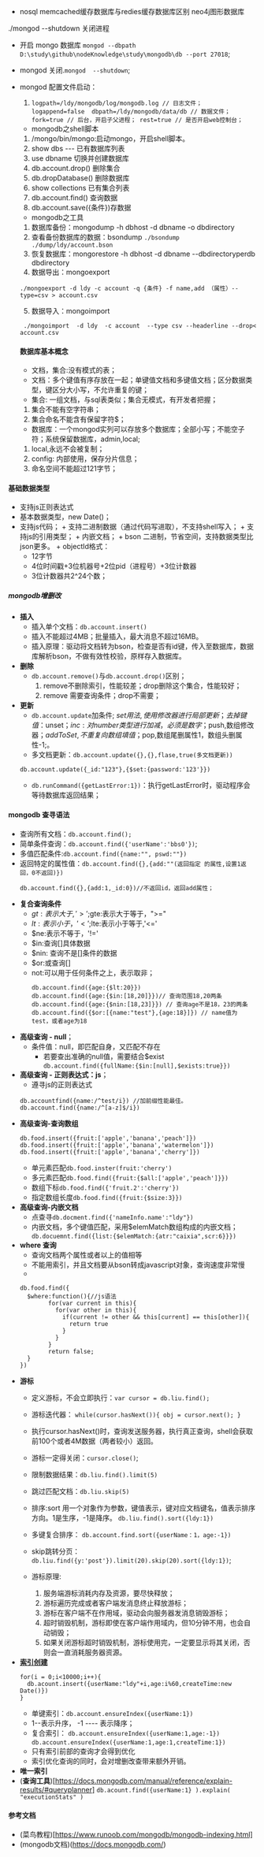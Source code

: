 - nosql
memcached缓存数据库与redies缓存数据库区别
neo4j图形数据库

./mongod  --shutdown 关闭进程
 - 开启 mongo 数据库
  `mongod --dbpath D:\study\github\nodeKnowledge\study\mongodb\db --port 27018`;
- mongod 关闭.`mongod  --shutdown`;
- mongod 配置文件启动：
  1. `logpath=/ldy/mongodb/log/mongodb.log // 日志文件；
        logappend=false 
        dbpath=/ldy/mongodb/data/db // 数据文件；
        fork=true // 后台，开启子父进程；
        rest=true // 是否开启web控制台； 
        `
  -  mongodb之shell脚本
   1. /mongo/bin/mongo:启动mongo，开启shell脚本。
   2. show dbs --- 已有数据库列表
   3. use dbname 切换并创建数据库
   4. db.account.drop() 删除集合
   5. db.dropDatabase() 删除数据库
   6. show collections  已有集合列表
   7. db.account.find() 查询数据
   8. db.account.save({条件})存数据
   - mongodb之工具
   1. 数据库备份：mongodump   -h  dbhost  -d dbname  -o dbdirectory
   2. 查看备份数据库的数据：bsondump 
   `./bsondump  ./dump/ldy/account.bson`
   3. 恢复数据库：mongorestore -h dbhost -d dbname --dbdirectoryperdb  dbdirectory
   4. 数据导出：mongoexport  
   ```
   ./mongoexport -d ldy -c account -q {条件} -f name,add （属性）--type=csv > account.csv
   ```
   5. 数据导入：mongoimport
   ```
    ./mongoimport  -d ldy  -c account  --type csv --headerline --drop< account.csv
   ```

   #### 数据库基本概念
   - 文档，集合:没有模式的表；
   - 文档：多个键值有序存放在一起；单键值文档和多键值文档；区分数据类型，键区分大小写，不允许重复的键；
   -  集合: 一组文档，与sql表类似；集合无模式，有开发者把握；
   1. 集合不能有空字符串；
   2. 集合命名不能含有保留字符$；
   - 数据库：一个mongod实列可以存放多个数据库；全部小写；不能空子符；系统保留数据库，admin,local;
    1. local,永远不会被复制；
    2. config: 内部使用，保存分片信息；
    3.  命名空间不能超过121字节；
#### 基础数据类型
   +  支持js正则表达式
   + 基本数据类型，new Date()；
   +  支持js代码；
    + 支持二进制数据（通过代码写进取），不支持shell写入；
    + 支持js的引用类型；
    + 内嵌文档；
    + bson 二进制，节省空间，支持数据类型比json更多。
    + objectId格式：
       -  12字节 
       - 4位时间戳+3位机器号+2位pid（进程号）+3位计数器
       - 3位计数器共2^24个数； 
##### mongodb增删改
  +  **插入**
      - 插入单个文档：`db.account.insert()`
      -  插入不能超过4MB；批量插入，最大消息不超过16MB。 
      - 插入原理：驱动将文档转为bson，检查是否有id键，传入至数据库，数据库解析bson，不做有效性校验，原样存入数据库。
  + **删除**
      - `db.account.remove()`与`db.account.drop()`区别；
        1. remove不删除索引，性能较差；drop删除这个集合，性能较好；
        2. remove 需要查询条件；drop不需要；
   + **更新**
      - `db.account.update`加条件; $set用法,使用修改器进行局部更新；去掉键值：$unset；$inc:对number类型进行加减，必须是数字；$push,数组修改器；$addToSet, 不重复向数组填值；$pop,数组尾删属性1，数组头删属性-1;。
      - 多文档更新：`db.account.update({},{},flase,true(多文档更新))`
      ```
      db.account.update({_id:"123"},{$set:{password:'123'}})
      ```
      - `db.runCommand({getLastError:1})`：执行getLastError时，驱动程序会等待数据库返回结果；
  #### mongodb 查寻语法
   - 查询所有文档：`db.account.find();`
  - 简单条件查询：`db.account.find({'userName':'bbs0'})`;
  - 多值匹配条件:`db.account.find({name:"", pswd:""})`
   - 返回特定的属性值：`db.account.find({},{add:""(返回指定 的属性,设置1返回，0不返回)})`
        ```
        db.account.find({},{add:1,_id:0})//不返回id，返回add属性；
        ```
  + **复合查询条件**
      - $gt: 表示大于,'>';$gte:表示大于等于，">="
      - $lt:表示小于，'<';$lte:表示小于等于,'<='
      - $ne:表示不等于，'!='
      - $in:查询[]具体数据
      - $nin: 查询不是[]条件的数据
      - $or:或查询[]
      - not:可以用于任何条件之上，表示取非；
        ```
        db.account.find({age:{$lt:20}})
        db.account.find({age:{$in:[18,20]}})// 查询范围18,20两条
        db.account.find({age:{$nin:[18,23]}}) // 查询age不是18，23的两条
        db.account.find({$or:[{name:"test"},{age:18}]}) // name值为test，或者age为18
        ```
  + **高级查询  - null**；
      - 条件值：null，即匹配自身，又匹配不存在
        - 若要查出准确的null值，需要结合$exist
      `db.account.find({fullName:{$in:[null],$exists:true}})`
  + **高级查询 - 正则表达式：js**；
      - 遵寻js的正则表达式
      ```
      db.accountfind({name:/^test/i}) //加前缀性能最佳。
      db.account.find({name:/^[a-z]$/i})
      ```
  + **高级查询-查询数组**
      ```
      db.food.insert({fruit:['apple','banana','peach']})
      db.food.insert({fruit:['apple','banana','watermelon']})
      db.food.insert({fruit:['apple','banana','cherry']})
      ```
      - 单元素匹配`db.food.inster(fruit:'cherry')`
      - 多元素匹配`db.food.find({fruit:{$all:['apple','peach']}})`
      - 数组下标`db.food.find({'fruit.2':'cherry'})`
      - 指定数组长度`db.food.find({fruit:{$size:3}})`
  + **高级查询-内嵌文档**
      - 点查寻`db.docment.find({'nameInfo.name':"ldy"})`
      - 内嵌文档，多个键值匹配，采用$elemMatch数组构成的内嵌文档；
      `db.docuemnt.find({list:{$elemMatch:{atr:"caixia",scr:6}}})`
+  **where 查询**
      - 查询文档两个属性或者以上的值相等
      - 不能用索引，并且文档要从bson转成javascript对象，查询速度非常慢
      -  
      ```
      db.food.find({
        $where:function(){//js语法
              for(var current in this){
                for(var other in this){
                  if(current != other && this[current] == this[other]){
                    return true
                  }
                }
              }
              return false;
        }
      })
      ```
+  **游标**
    -  定义游标，不会立即执行：`var cursor = db.liu.find();`
    -  游标迭代器： `while(cursor.hasNext()){ obj = cursor.next(); }`
      - 执行cursor.hasNext()时，查询发送服务器，执行真正查询，shell会获取前100个或者4M数据（两者较小）返回。
      - 游标一定得关闭：`cursor.close()`;
      - 限制数据结果：`db.liu.find().limit(5)`
      - 跳过匹配文档：`db.liu.skip(5)`
      - 排序:sort 用一个对象作为参数，键值表示，键对应文档键名，值表示排序方向。1是生序，-1是降序。
      `db.liu.find().sort({ldy:1})`
      - 多键复合排序：
      `db.account.find.sort({userName：1，age:-1})`

      - skip跳转分页：`db.liu.find({y:'post'}).limit(20).skip(20).sort({ldy:1})`;
      - 游标原理:
          1. 服务端游标消耗内存及资源，要尽快释放；
          2. 游标遍历完成或者客户端发消息终止释放游标；
          3. 游标在客户端不在作用域，驱动会向服务器发消息销毁游标；
          4. 超时销毁机制，游标即使在客户端作用域内，但10分钟不用，也会自动销毁；
          5. 如果关闭游标超时销毁机制，游标使用完，一定要显示将其关闭，否则会一直消耗服务器资源。
+  **[索引创建](./indexes.js)**
      ```
      for(i = 0;i<10000;i++){
        db.acount.insert({userName:"ldy"+i,age:i%60,createTime:new Date()})
    }
      ```
   -    单键索引：`db.account.ensureIndex({userName:1})`
   -    1--表示升序， -1 ---- 表示降序；
   -  复合索引：
      `db.account.ensureIndex({userName:1,age:-1})`
      `db.account.ensureIndex({userName:1,age:1,createTime:1})`
   -  只有索引前部的查询才会得到优化
   - 索引优化查询的同时，会对增删改查带来额外开销。
  + **唯一索引**
  + (**查询工具**)[https://docs.mongodb.com/manual/reference/explain-results/#queryplanner]
  `db.acount.find({userName:1} ).explain( "executionStats" )`

  #### 参考文档
  - (菜鸟教程)[https://www.runoob.com/mongodb/mongodb-indexing.html]
  - (mongodb文档)(https://docs.mongodb.com/)